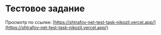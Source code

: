 # Тестовое задание

Просмотр по ссылке: [https://shtrafov-net-test-task-nikozil.vercel.app/](https://shtrafov-net-test-task-nikozil.vercel.app/)
